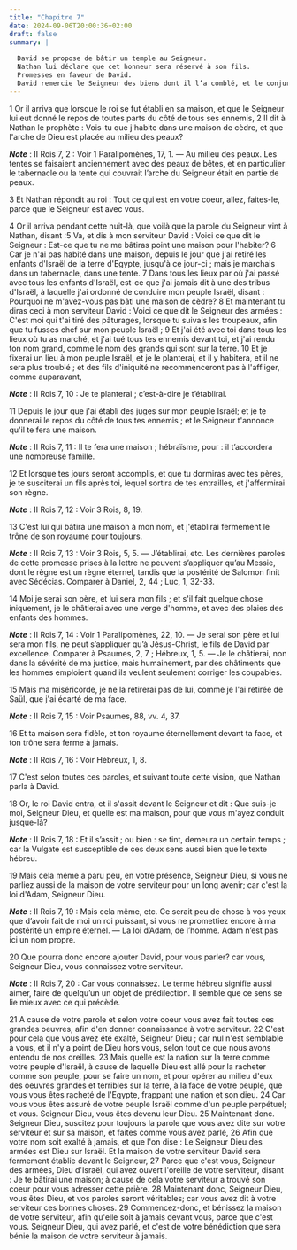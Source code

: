 ```yaml
---
title: "Chapitre 7"
date: 2024-09-06T20:00:36+02:00
draft: false
summary: |
  
  David se propose de bâtir un temple au Seigneur.
  Nathan lui déclare que cet honneur sera réservé à son fils.
  Promesses en faveur de David.
  David remercie le Seigneur des biens dont il l’a comblé, et le conjure d’accomplir ses promesses.
---
```



1 Or il arriva que lorsque le roi se fut établi en sa maison, et que le Seigneur lui eut donné le repos de toutes parts du côté de tous ses ennemis, 2 Il dit à Nathan le prophète : Vois-tu que j'habite dans une maison de cèdre, et que l'arche de Dieu est placée au milieu des peaux?

***Note*** :  II Rois 7, 2 : Voir 1 Paralipomènes, 17, 1. ― Au milieu des peaux. Les tentes se faisaient anciennement avec des peaux de bêtes, et en particulier le tabernacle ou la tente qui couvrait l’arche du Seigneur était en partie de peaux.

3 Et Nathan répondit au roi : Tout ce qui est en votre coeur, allez, faites-le, parce que le Seigneur est avec vous.


4 Or il arriva pendant cette nuit-là, que voilà que la parole du Seigneur vint à Nathan, disant :5 Va, et dis à mon serviteur David : Voici ce que dit le Seigneur : Est-ce que tu ne me bâtiras point une maison pour l'habiter? 6 Car je n'ai pas habité dans une maison, depuis le jour que j'ai retiré les enfants d'Israël de la terre d'Egypte, jusqu'à ce jour-ci ; mais je marchais dans un tabernacle, dans une tente. 7 Dans tous les lieux par où j'ai passé avec tous les enfants d'Israël, est-ce que j'ai jamais dit à une des tribus d'Israël, à laquelle j'ai ordonné de conduire mon peuple Israël, disant : Pourquoi ne m'avez-vous pas bâti une maison de cèdre? 8 Et maintenant tu diras ceci à mon serviteur David : Voici ce que dit le Seigneur des armées : C'est moi qui t'ai tiré des pâturages, lorsque tu suivais les troupeaux, afin que tu fusses chef sur mon peuple Israël ; 9 Et j'ai été avec toi dans tous les lieux où tu as marché, et j'ai tué tous tes ennemis devant toi, et j'ai rendu ton nom grand, comme le nom des
grands qui sont sur la terre. 10 Et je fixerai un lieu à mon peuple Israël, et je le planterai, et il y habitera, et il ne sera plus troublé ; et des fils d'iniquité ne recommenceront pas à l'affliger, comme auparavant,

***Note*** :  II Rois 7, 10 : Je te planterai ; c’est-à-dire je t’établirai.

11 Depuis le jour que j'ai établi des juges sur mon peuple Israël; et je te donnerai le repos du côté de tous tes ennemis ; et le Seigneur t'annonce qu'il te fera une maison.

***Note*** :  II Rois 7, 11 : Il te fera une maison ; hébraïsme, pour : il t’accordera une nombreuse famille.

12 Et lorsque tes jours seront accomplis, et que tu dormiras avec tes pères, je te susciterai un fils après toi, lequel sortira de tes entrailles, et j'affermirai son règne.

***Note*** :  II Rois 7, 12 : Voir 3 Rois, 8, 19.

13 C'est lui qui bâtira une maison à mon nom, et j'établirai fermement le trône de son royaume pour toujours.

***Note*** :  II Rois 7, 13 : Voir 3 Rois, 5, 5. ― J’établirai, etc. Les dernières paroles de cette promesse prises à la lettre ne peuvent s’appliquer qu’au Messie, dont le règne est un règne éternel, tandis que la postérité de Salomon finit avec Sédécias. Comparer à Daniel, 2, 44 ; Luc, 1, 32-33.

14 Moi je serai son père, et lui sera mon fils ; et s'il fait quelque chose iniquement, je le châtierai avec une verge d'homme, et avec des plaies des enfants des hommes.

***Note*** :  II Rois 7, 14 : Voir 1 Paralipomènes, 22, 10. ― Je serai son père et lui sera mon fils, ne peut s’appliquer qu’à Jésus-Christ, le fils de David par excellence. Comparer à Psaumes, 2, 7 ; Hébreux, 1, 5. ― Je le châtierai, non dans la sévérité de ma justice, mais humainement, par des châtiments que les hommes emploient quand ils veulent seulement corriger les coupables.

15 Mais ma miséricorde, je ne la retirerai pas de lui, comme je l'ai retirée de Saül, que j'ai écarté de ma face.

***Note*** :  II Rois 7, 15 : Voir Psaumes, 88, vv. 4, 37.

16 Et ta maison sera fidèle, et ton royaume éternellement devant ta face, et ton trône sera ferme à jamais.

***Note*** :  II Rois 7, 16 : Voir Hébreux, 1, 8.


17 C'est selon toutes ces paroles, et suivant toute cette vision, que Nathan parla à David.


18 Or, le roi David entra, et il s'assit devant le Seigneur et dit : Que suis-je moi, Seigneur Dieu, et quelle est ma maison, pour que vous m'ayez conduit jusque-là?

***Note*** :  II Rois 7, 18 : Et il s’assit ; ou bien : se tint, demeura un certain temps ; car la Vulgate est susceptible de ces deux sens aussi bien que le texte hébreu.

19 Mais cela même a paru peu, en votre présence, Seigneur Dieu, si vous ne parliez aussi de la maison de votre serviteur pour un long avenir; car c'est la loi d'Adam, Seigneur Dieu.

***Note*** :  II Rois 7, 19 : Mais cela même, etc. Ce serait peu de chose à vos yeux que d’avoir fait de moi un roi puissant, si vous ne promettiez encore à ma postérité un empire éternel. ― La loi d’Adam, de l’homme. Adam n’est pas ici un nom propre.

20 Que pourra donc encore ajouter David, pour vous parler? car vous, Seigneur Dieu, vous connaissez votre serviteur.

***Note*** :  II Rois 7, 20 : Car vous connaissez. Le terme hébreu signifie aussi aimer, faire de quelqu’un un objet de prédilection. Il semble que ce sens se lie mieux avec ce qui précède.

21 A cause de votre parole et selon votre coeur vous avez fait toutes ces grandes oeuvres, afin d'en donner connaissance à votre serviteur. 22 C'est pour cela que vous avez été exalté, Seigneur Dieu ; car nul n'est semblable à vous, et il n'y a point de Dieu hors vous, selon tout ce que nous avons entendu de nos oreilles. 23 Mais quelle est la nation sur la terre comme votre peuple d'Israël, à cause de laquelle Dieu est allé pour la racheter comme son peuple, pour se faire un nom, et pour opérer au milieu d'eux des oeuvres grandes et terribles sur la terre, à la face de votre peuple, que vous vous êtes racheté de l'Egypte, frappant une nation et son dieu. 24 Car vous vous êtes assuré de votre peuple Israël comme d'un peuple perpétuel; et vous. Seigneur Dieu, vous êtes devenu leur Dieu. 25 Maintenant donc. Seigneur Dieu, suscitez pour toujours la parole que vous avez dite sur votre serviteur et sur sa maison, et faites comme vous avez parlé, 26 Afin que votre nom soit exalté à jamais, et que l'on dise : Le Seigneur
Dieu des armées est Dieu sur Israël. Et la maison de votre serviteur David sera fermement établie devant le Seigneur, 27 Parce que c'est vous, Seigneur des armées, Dieu d'Israël, qui avez ouvert l'oreille de votre serviteur, disant : Je te bâtirai une maison; à cause de cela votre serviteur a trouvé son coeur pour vous adresser cette prière. 28 Maintenant donc, Seigneur Dieu, vous êtes Dieu, et vos paroles seront véritables; car vous avez dit à votre serviteur ces bonnes choses. 29 Commencez-donc, et bénissez la maison de votre serviteur, afin qu'elle soit à jamais devant vous, parce que c'est vous. Seigneur Dieu, qui avez parlé, et c'est de votre bénédiction que sera bénie la maison de votre serviteur à jamais.

